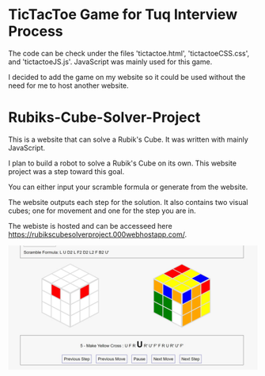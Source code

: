 # TicTacToe Game for Tuq Interview Process

The code can be check under the files 'tictactoe.html', 'tictactoeCSS.css', and 'tictactoeJS.js'.
JavaScript was mainly used for this game.

I decided to add the game on my website so it could be used without the need for me to host another website.

# Rubiks-Cube-Solver-Project

This is a website that can solve a Rubik's Cube. It was written with mainly JavaScript. 

I plan to build a robot to solve a Rubik's Cube on its own. This website project was a step toward this goal. 

You can either input your scramble formula or generate from the website. 

The website outputs each step for the solution. It also contains two visual cubes; one for movement and one for the step you are in. 

The webiste is hosted and can be accesseed here https://rubikscubesolverproject.000webhostapp.com/.

<img src = "images/cubesExample.jpg" >
